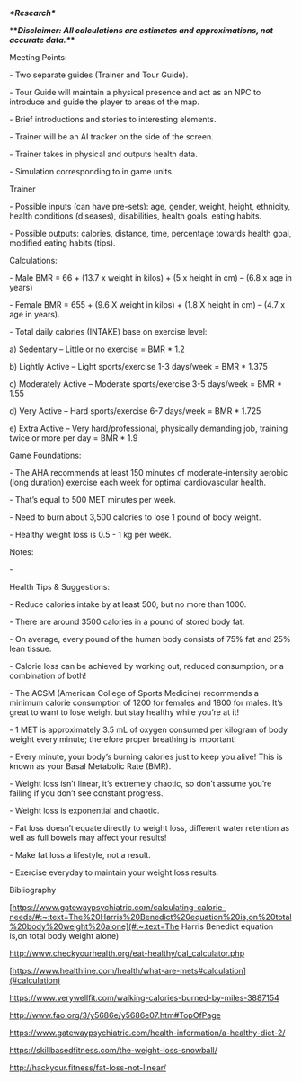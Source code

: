 ***\*Research\****

***\**Disclaimer: All calculations are estimates and approximations, not accurate data.\**\***

Meeting Points:

\- Two separate guides (Trainer and Tour Guide).

\- Tour Guide will maintain a physical presence and act as an NPC to introduce and guide the player to areas of the map.

\- Brief introductions and stories to interesting elements.

\- Trainer will be an AI tracker on the side of the screen.

\- Trainer takes in physical and outputs health data.

\- Simulation corresponding to in game units.

 

Trainer

\- Possible inputs (can have pre-sets): age, gender, weight, height, ethnicity, health conditions (diseases), disabilities, health goals, eating habits.

\- Possible outputs: calories, distance, time, percentage towards health goal, modified eating habits (tips).

Calculations:

\- Male BMR = 66 + (13.7 x weight in kilos) + (5 x height in cm) – (6.8 x age in years)

\- Female BMR = 655 + (9.6 X weight in kilos) + (1.8 X height in cm) – (4.7 x age in years).

\- Total daily calories (INTAKE) base on exercise level:

a) Sedentary – Little or no exercise = BMR * 1.2

b) Lightly Active – Light sports/exercise 1-3 days/week = BMR * 1.375

c) Moderately Active – Moderate sports/exercise 3-5 days/week = BMR * 1.55

d) Very Active – Hard sports/exercise 6-7 days/week = BMR * 1.725

e) Extra Active – Very hard/professional, physically demanding job, training twice or more per day = BMR * 1.9

Game Foundations:

\- The AHA recommends at least 150 minutes of moderate-intensity aerobic (long duration) exercise each week for optimal cardiovascular health.

\- That’s equal to 500 MET minutes per week.

\- Need to burn about 3,500 calories to lose 1 pound of body weight.

\- Healthy weight loss is 0.5 - 1 kg per week.

Notes:

\- 

 

Health Tips & Suggestions:

\- Reduce calories intake by at least 500, but no more than 1000.

\- There are around 3500 calories in a pound of stored body fat.

\- On average, every pound of the human body consists of 75% fat and 25% lean tissue.

\- Calorie loss can be achieved by working out, reduced consumption, or a combination of both!

\- The ACSM (American College of Sports Medicine) recommends a minimum calorie consumption of 1200 for females and 1800 for males. It’s great to want to lose weight but stay healthy while you’re at it!

\- 1 MET is approximately 3.5 mL of oxygen consumed per kilogram of body weight every minute; therefore proper breathing is important!

\- Every minute, your body’s burning calories just to keep you alive! This is known as your Basal Metabolic Rate (BMR).

\- Weight loss isn’t linear, it’s extremely chaotic, so don’t assume you’re failing if you don’t see constant progress.

\- Weight loss is exponential and chaotic.

\- Fat loss doesn’t equate directly to weight loss, different water retention as well as full bowels may affect your results!

\- Make fat loss a lifestyle, not a result.

\- Exercise everyday to maintain your weight loss results.

 

 

 

Bibliography

[https://www.gatewaypsychiatric.com/calculating-calorie-needs/#:~:text=The%20Harris%20Benedict%20equation%20is,on%20total%20body%20weight%20alone](#:~:text=The Harris Benedict equation is,on total body weight alone)

http://www.checkyourhealth.org/eat-healthy/cal_calculator.php

[https://www.healthline.com/health/what-are-mets#calculation](#calculation)

https://www.verywellfit.com/walking-calories-burned-by-miles-3887154

http://www.fao.org/3/y5686e/y5686e07.htm#TopOfPage

https://www.gatewaypsychiatric.com/health-information/a-healthy-diet-2/

https://skillbasedfitness.com/the-weight-loss-snowball/

http://hackyour.fitness/fat-loss-not-linear/
